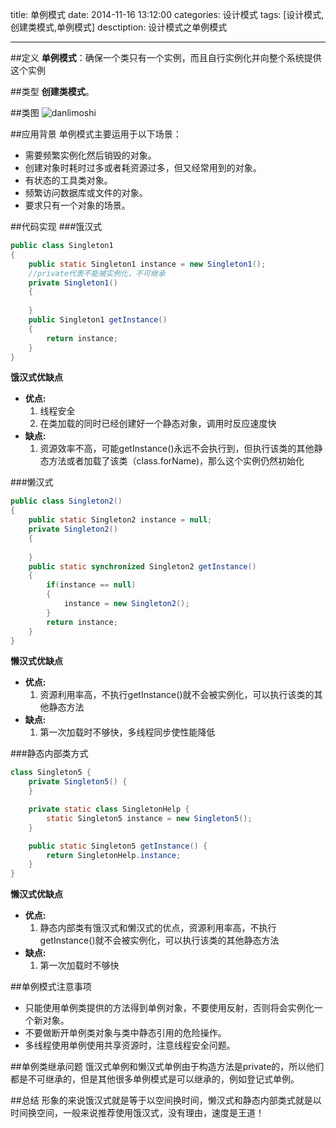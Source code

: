 title: 单例模式
date: 2014-11-16 13:12:00
categories: 设计模式
tags: [设计模式,创建类模式,单例模式]
desctiption: 设计模式之单例模式

---

##定义
**单例模式**：确保一个类只有一个实例，而且自行实例化并向整个系统提供这个实例

##类型
**创建类模式**。

##类图
![danlimoshi]({{BASE_PATH}}/image/danlimoshi.png)

<!--more-->
##应用背景
单例模式主要运用于以下场景：

* 需要频繁实例化然后销毁的对象。
* 创建对象时耗时过多或者耗资源过多，但又经常用到的对象。
* 有状态的工具类对象。
* 频繁访问数据库或文件的对象。
* 要求只有一个对象的场景。


##代码实现
###饿汉式
```java
public class Singleton1
{
    public static Singleton1 instance = new Singleton1();
    //private代表不能被实例化，不可继承
    private Singleton1()
    {
    
    }
    public Singleton1 getInstance()
    {
        return instance;
    }
}
```
**饿汉式优缺点**

* **优点:**
    1. 线程安全
    2. 在类加载的同时已经创建好一个静态对象，调用时反应速度快
* **缺点:**
    1. 资源效率不高，可能getInstance()永远不会执行到，但执行该类的其他静态方法或者加载了该类（class.forName)，那么这个实例仍然初始化

###懒汉式
```java
public class Singleton2()
{
    public static Singleton2 instance = null;
    private Singleton2()
    {
    
    }
    public static synchronized Singleton2 getInstance()
    {
        if(instance == null)
        {
            instance = new Singleton2();
        }
        return instance;
    }
}
```
**懒汉式优缺点**
* **优点:**
    1. 资源利用率高，不执行getInstance()就不会被实例化，可以执行该类的其他静态方法
* **缺点:**
    1. 第一次加载时不够快，多线程同步使性能降低

###静态内部类方式
```java
class Singleton5 {
    private Singleton5() {
	}

	private static class SingletonHelp {
		static Singleton5 instance = new Singleton5();
	}

	public static Singleton5 getInstance() {
		return SingletonHelp.instance;
	}
}
```
**懒汉式优缺点**
* **优点:**
    1. 静态内部类有饿汉式和懒汉式的优点，资源利用率高，不执行getInstance()就不会被实例化，可以执行该类的其他静态方法
* **缺点:**
    1. 第一次加载时不够快

##单例模式注意事项
* 只能使用单例类提供的方法得到单例对象，不要使用反射，否则将会实例化一个新对象。
* 不要做断开单例类对象与类中静态引用的危险操作。
* 多线程使用单例使用共享资源时，注意线程安全问题。


##单例类继承问题
饿汉式单例和懒汉式单例由于构造方法是private的，所以他们都是不可继承的，但是其他很多单例模式是可以继承的，例如登记式单例。

##总结
形象的来说饿汉式就是等于以空间换时间，懒汉式和静态内部类式就是以时间换空间，一般来说推荐使用饿汉式，没有理由，速度是王道！